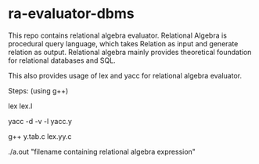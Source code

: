 # ra-evaluator-dbms

This repo contains relational algebra evaluator. Relational Algebra is procedural query language, which takes Relation as input and generate relation as output. Relational algebra mainly provides theoretical foundation for relational databases and SQL.

This also provides usage of lex and yacc for relational algebra evaluator.

Steps: (using g++)

lex lex.l

yacc -d -v -l yacc.y

g++ y.tab.c lex.yy.c

./a.out "filename containing relational algebra expression"
